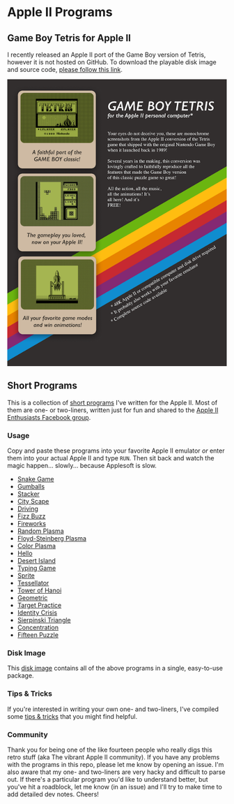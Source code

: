 # Apple II Programs

## Game Boy Tetris for Apple II
I recently released an Apple II port of the Game Boy version of Tetris, however it is not hosted on GitHub. To download the playable disk image and source code, [please follow this link](https://www.mediafire.com/file/idnz38jba6kgsof/Game_Boy_Tetris_for_Apple_II_%2528src_incl%2529.zip/file).

![Game Boy Tetris for Apple II](misc/gbt-ad-sm.png)

## Short Programs
This is a collection of [short programs](short-programs) I've written for the Apple II. Most of them are one- or two-liners, written just for fun and shared to the [Apple II Enthusiasts Facebook group](https://www.facebook.com/groups/5251478676/).

### Usage
Copy and paste these programs into your favorite Apple II emulator _or_ enter them into your actual Apple II and type `RUN`. Then sit back and watch the magic happen... slowly... because Applesoft is slow.

* [Snake Game](short-programs/snake-game.md)
* [Gumballs](short-programs/gumballs.md)
* [Stacker](short-programs/stacker.md)
* [City Scape](short-programs/city-scape.md)
* [Driving](short-programs/driving.md)
* [Fizz Buzz](short-programs/fizzbuzz.md)
* [Fireworks](short-programs/fireworks.md)
* [Random Plasma](short-programs/random-plasma.md)
* [Floyd-Steinberg Plasma](short-programs/floyd-steinberg-plasma.md)
* [Color Plasma](short-programs/color-plasma.md)
* [Hello](short-programs/hello.md)
* [Desert Island](short-programs/desert-island.md)
* [Typing Game](short-programs/typing-game.md)
* [Sprite](short-programs/sprite.md)
* [Tessellator](short-programs/tessellator.md)
* [Tower of Hanoi](short-programs/tower-of-hanoi.md)
* [Geometric](short-programs/geometric.md)
* [Target Practice](short-programs/target-practice.md)
* [Identity Crisis](short-programs/identity-crisis.md)
* [Sierpinski Triangle](short-programs/sierpinski.md)
* [Concentration](short-programs/concentration.md)
* [Fifteen Puzzle](short-programs/fifteen-puzzle.md)

### Disk Image
This [disk image](short-programs/short-programs.dsk) contains all of the above programs in a single, easy-to-use package.

### Tips & Tricks
If you're interested in writing your own one- and two-liners, I've compiled some [tips & tricks](tips-and-tricks.md) that you might find helpful. 

### Community
Thank you for being one of the like fourteen people who really digs this retro stuff (aka The vibrant Apple II community). If you have any problems with the programs in this repo, please let me know by opening an issue. I'm also aware that my one- and two-liners are very hacky and difficult to parse out. If there's a particular program you'd like to understand better, but you've hit a roadblock, let me know (in an issue) and I'll try to make time to add detailed dev notes. Cheers!
